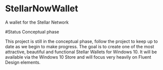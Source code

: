 # StellarNowWallet
A wallet for the Stellar Network

#Status
Conceptual phase

This project is still in the conceptual phase, follow the project to keep up to date as we begin to make progress.  The goal is to create one of the most attractive, beautiful and functional Stellar Wallets for Windows 10.  It will be available via the Windows 10 Store and will focus very heavily on Fluent Design elements.


